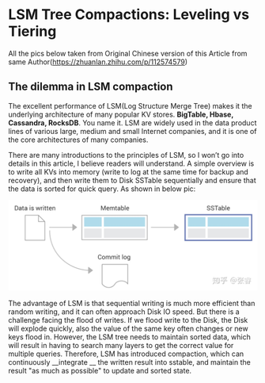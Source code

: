 # LSM Tree Compactions: Leveling vs Tiering

All the pics below taken from Original Chinese version of this Article from same Author(https://zhuanlan.zhihu.com/p/112574579)

## The dilemma in LSM compaction 

The excellent performance of LSM(Log Structure Merge Tree) makes it the underlying architecture of many popular KV stores. __BigTable, Hbase, Cassandra, RocksDB__. You name it. LSM are widely used in the data product lines of various large, medium and small Internet companies, and it is one of the core architectures of many companies.

 There are many introductions to the principles of LSM, so I won’t go into details in this article, I believe readers will understand. A simple overview is to write all KVs into memory (write to log at the same time for backup and recovery), and then write them to Disk SSTable sequentially and ensure that the data is sorted for quick query. As shown in below pic:

 ![sstable](https://github.com/zhangruiskyline/system/blob/master/images/sstable.jpg)

 The advantage of LSM is that sequential writing is much more efficient than random writing, and it can often approach Disk IO speed. But there is a challenge facing the flood of writes. If we flood write to the Disk, the Disk will explode quickly, also the value of the same key often changes or new keys flood in. However, the LSM tree needs to maintain sorted data, which will result in having to search many layers to get the correct value for multiple queries. Therefore, LSM has introduced compaction, which can continuously __integrate __ the written result into sstable, and maintain the result "as much as possible" to update and sorted state.



